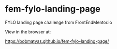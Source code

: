 # fem-fylo-landing-page
FYLO landing page challenge from FrontEndMentor.io

View in the browser at:

https://bobmatyas.github.io/fem-fylo-landing-page/
